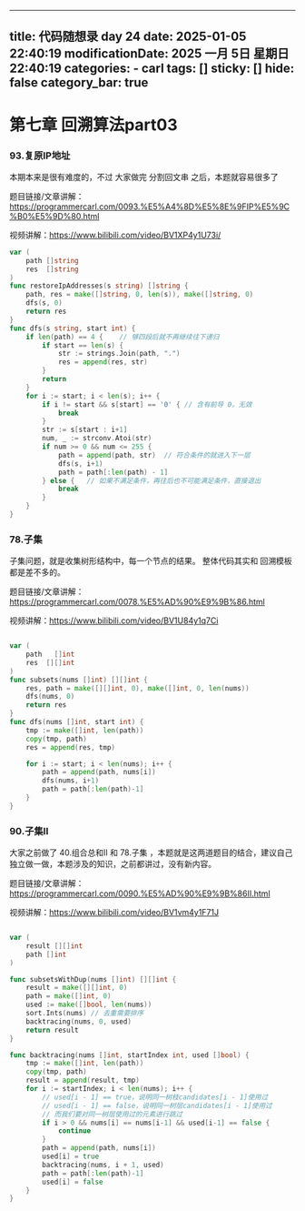 
---
title: 代码随想录 day 24
date: 2025-01-05 22:40:19
modificationDate: 2025 一月 5日 星期日 22:40:19
categories: 
	- carl
tags: []
sticky: []
hide: false
category_bar: true
---

# 第七章 回溯算法part03

### 93.复原IP地址

本期本来是很有难度的，不过 大家做完 分割回文串 之后，本题就容易很多了

题目链接/文章讲解：https://programmercarl.com/0093.%E5%A4%8D%E5%8E%9FIP%E5%9C%B0%E5%9D%80.html

视频讲解：https://www.bilibili.com/video/BV1XP4y1U73i/


```go
var (
    path []string
    res  []string
)
func restoreIpAddresses(s string) []string {
    path, res = make([]string, 0, len(s)), make([]string, 0)
    dfs(s, 0)
    return res
}
func dfs(s string, start int) {  
    if len(path) == 4 {    // 够四段后就不再继续往下递归
        if start == len(s) {      
            str := strings.Join(path, ".")
            res = append(res, str)
        }
        return 
    }
    for i := start; i < len(s); i++ {
        if i != start && s[start] == '0' { // 含有前导 0，无效
            break
        }
        str := s[start : i+1]
        num, _ := strconv.Atoi(str)
        if num >= 0 && num <= 255 {
            path = append(path, str)  // 符合条件的就进入下一层
            dfs(s, i+1)
            path = path[:len(path) - 1]
        } else {   // 如果不满足条件，再往后也不可能满足条件，直接退出
            break
        }
    }
}
```

### 78.子集

子集问题，就是收集树形结构中，每一个节点的结果。 整体代码其实和 回溯模板都是差不多的。

题目链接/文章讲解：https://programmercarl.com/0078.%E5%AD%90%E9%9B%86.html

视频讲解：https://www.bilibili.com/video/BV1U84y1q7Ci


```go

var (
    path   []int
    res  [][]int
)
func subsets(nums []int) [][]int {
    res, path = make([][]int, 0), make([]int, 0, len(nums))
    dfs(nums, 0)
    return res
}
func dfs(nums []int, start int) {
    tmp := make([]int, len(path))
    copy(tmp, path)
    res = append(res, tmp)

    for i := start; i < len(nums); i++ {
        path = append(path, nums[i])
        dfs(nums, i+1)
        path = path[:len(path)-1]
    }
}

```


### 90.子集II

大家之前做了 40.组合总和II 和 78.子集 ，本题就是这两道题目的结合，建议自己独立做一做，本题涉及的知识，之前都讲过，没有新内容。

题目链接/文章讲解：https://programmercarl.com/0090.%E5%AD%90%E9%9B%86II.html

视频讲解：https://www.bilibili.com/video/BV1vm4y1F71J

```go

var (
    result [][]int
    path []int
)

func subsetsWithDup(nums []int) [][]int {
    result = make([][]int, 0)
    path = make([]int, 0)
    used := make([]bool, len(nums))
    sort.Ints(nums) // 去重需要排序
    backtracing(nums, 0, used)
    return result
}

func backtracing(nums []int, startIndex int, used []bool) {
    tmp := make([]int, len(path))
    copy(tmp, path)
    result = append(result, tmp)
    for i := startIndex; i < len(nums); i++ {
        // used[i - 1] == true，说明同一树枝candidates[i - 1]使用过
        // used[i - 1] == false，说明同一树层candidates[i - 1]使用过
        // 而我们要对同一树层使用过的元素进行跳过
        if i > 0 && nums[i] == nums[i-1] && used[i-1] == false {
            continue
        }
        path = append(path, nums[i])
        used[i] = true
        backtracing(nums, i + 1, used)
        path = path[:len(path)-1]
        used[i] = false
    }
}
```